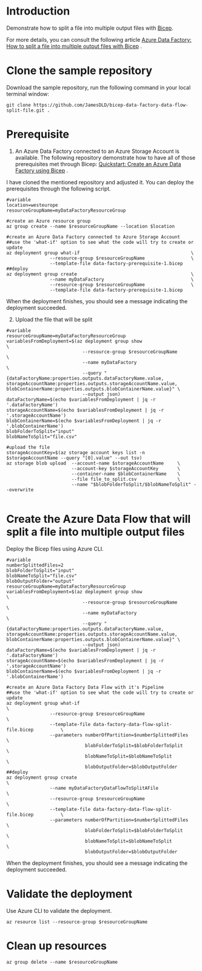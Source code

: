 # Introduction

Demonstrate how to split a file into multiple output files
with [Bicep](https://learn.microsoft.com/fr-fr/azure/azure-resource-manager/bicep/overview?WT.mc_id=AZ-MVP-5003548).

For more details, you can consult the following
article [Azure Data Factory: How to split a file into multiple output files with Bicep](https://medium.com/@jamesdld23/azure-data-factory-how-to-split-a-file-into-multiple-output-files-with-bicep-37fba80be252)
.

# Clone the sample repository

Download the sample repository, run the following command in your local terminal window:

```
git clone https://github.com/JamesDLD/bicep-data-factory-data-flow-split-file.git .
```

# Prerequisite

1. An Azure Data Factory connected to an Azure Storage Account is available. The following repository demonstrate how to
   have all of those prerequisites met through
   Bicep: [Quickstart: Create an Azure Data Factory using Bicep](https://learn.microsoft.com/en-us/azure/data-factory/quickstart-create-data-factory-bicep?WT.mc_id=DP-MVP-5003548)
   .

I have cloned the mentioned repository and adjusted it. You can deploy the prerequisites through the following script.

```
#variable
location=westeurope
resourceGroupName=myDataFactoryResourceGroup

#create an Azure resource group
az group create --name $resourceGroupName --location $location

#create an Azure Data Factory connected to Azure Storage Account
##use the 'what-if' option to see what the code will try to create or update
az deployment group what-if                                         \
                --resource-group $resourceGroupName                 \
                --template-file data-factory-prerequisite-1.bicep          
##deploy
az deployment group create                                          \
                --name myDataFactory                                \
                --resource-group $resourceGroupName                 \
                --template-file data-factory-prerequisite-1.bicep 
```

When the deployment finishes, you should see a message indicating the deployment succeeded.

2. Upload the file that will be split

```
#variable
resourceGroupName=myDataFactoryResourceGroup
variablesFromDeployment=$(az deployment group show                              \
                            --resource-group $resourceGroupName                 \
                            --name myDataFactory                                \
                            --query "{dataFactoryName:properties.outputs.dataFactoryName.value, storageAccountName:properties.outputs.storageAccountName.value, blobContainerName:properties.outputs.blobContainerName.value}" \
                            --output json)
dataFactoryName=$(echo $variablesFromDeployment | jq -r '.dataFactoryName')
storageAccountName=$(echo $variablesFromDeployment | jq -r '.storageAccountName')
blobContainerName=$(echo $variablesFromDeployment | jq -r '.blobContainerName')
blobFolderToSplit="input"
blobNameToSplit="file.csv"

#upload the file
storageAccountKey=$(az storage account keys list -n $storageAccountName --query "[0].value" --out tsv)
az storage blob upload  --account-name $storageAccountName     \
                        --account-key $storageAccountKey       \
                        --container-name $blobContainerName    \
                        --file file_to_split.csv               \
                        --name "$blobFolderToSplit/$blobNameToSplit" --overwrite
                            
```

# Create the Azure Data Flow that will split a file into multiple output files

Deploy the Bicep files using Azure CLI.

```
#variable
numberSplittedFiles=2
blobFolderToSplit="input"
blobNameToSplit="file.csv"
blobOutputFolder="output"
resourceGroupName=myDataFactoryResourceGroup
variablesFromDeployment=$(az deployment group show                              \
                            --resource-group $resourceGroupName                 \
                            --name myDataFactory                                \
                            --query "{dataFactoryName:properties.outputs.dataFactoryName.value, storageAccountName:properties.outputs.storageAccountName.value, blobContainerName:properties.outputs.blobContainerName.value}" \
                            --output json)
dataFactoryName=$(echo $variablesFromDeployment | jq -r '.dataFactoryName')
storageAccountName=$(echo $variablesFromDeployment | jq -r '.storageAccountName')
blobContainerName=$(echo $variablesFromDeployment | jq -r '.blobContainerName')

#create an Azure Data Factory Data Flow with it's Pipeline 
##use the 'what-if' option to see what the code will try to create or update
az deployment group what-if                                                      \
                --resource-group $resourceGroupName                              \
                --template-file data-factory-data-flow-split-file.bicep          \
                --parameters numberOfPartition=$numberSplittedFiles              \
                             blobFolderToSplit=$blobFolderToSplit                \
                             blobNameToSplit=$blobNameToSplit                    \
                             blobOutputFolder=$blobOutputFolder
##deploy
az deployment group create                                                       \
                --name myDataFactoryDataFlowToSplitAFile                         \
                --resource-group $resourceGroupName                              \
                --template-file data-factory-data-flow-split-file.bicep          \
                --parameters numberOfPartition=$numberSplittedFiles              \
                             blobFolderToSplit=$blobFolderToSplit                \
                             blobNameToSplit=$blobNameToSplit                    \
                             blobOutputFolder=$blobOutputFolder

```

When the deployment finishes, you should see a message indicating the deployment succeeded.

# Validate the deployment

Use Azure CLI to validate the deployment.

```
az resource list --resource-group $resourceGroupName
```

# Clean up resources

```
az group delete --name $resourceGroupName
```
